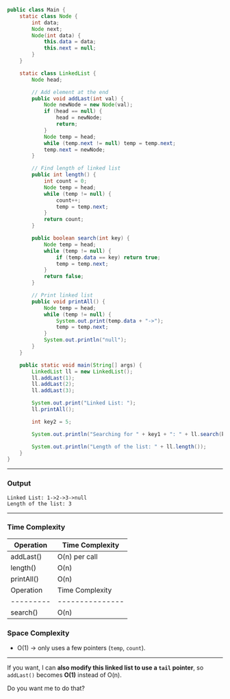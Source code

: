 ```java
public class Main {
    static class Node {
        int data;
        Node next;
        Node(int data) {
            this.data = data;
            this.next = null;
        }
    }

    static class LinkedList {
        Node head;

        // Add element at the end
        public void addLast(int val) {
            Node newNode = new Node(val);
            if (head == null) {
                head = newNode;
                return;
            }
            Node temp = head;
            while (temp.next != null) temp = temp.next;
            temp.next = newNode;
        }

        // Find length of linked list
        public int length() {
            int count = 0;
            Node temp = head;
            while (temp != null) {
                count++;
                temp = temp.next;
            }
            return count;
        }

        public boolean search(int key) {
            Node temp = head;
            while (temp != null) {
                if (temp.data == key) return true;
                temp = temp.next;
            }
            return false;
        }

        // Print linked list
        public void printAll() {
            Node temp = head;
            while (temp != null) {
                System.out.print(temp.data + "->");
                temp = temp.next;
            }
            System.out.println("null");
        }
    }

    public static void main(String[] args) {
        LinkedList ll = new LinkedList();
        ll.addLast(1);
        ll.addLast(2);
        ll.addLast(3);

        System.out.print("Linked List: ");
        ll.printAll();

        int key2 = 5;

        System.out.println("Searching for " + key1 + ": " + ll.search(key1));

        System.out.println("Length of the list: " + ll.length());
    }
}
```

---

### **Output**

```
Linked List: 1->2->3->null
Length of the list: 3
```

---

### **Time Complexity**

| Operation  | Time Complexity |
| ---------- | --------------- |
| addLast()  | O(n) per call   |
| length()   | O(n)            |
| printAll() | O(n)            |
| Operation | Time Complexity | Space Complexity |
| --------- | --------------- | ---------------- |
| search()  | O(n)            | O(1)             |

### **Space Complexity**

* O(1) → only uses a few pointers (`temp`, `count`).

---

If you want, I can **also modify this linked list to use a `tail` pointer**, so `addLast()` becomes **O(1)** instead of O(n).

Do you want me to do that?
